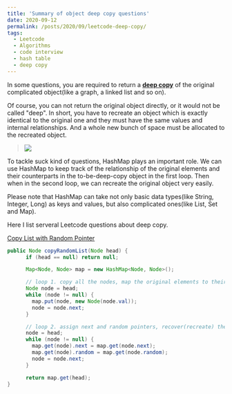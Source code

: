 ```yaml
---
title: 'Summary of object deep copy questions'
date: 2020-09-12
permalink: /posts/2020/09/leetcode-deep-copy/
tags:
  - Leetcode
  - Algorithms
  - code interview
  - hash table
  - deep copy
---
```


In some questions, you are required to return a [**deep copy**](https://en.wikipedia.org/wiki/Object_copying#Deep_copy) of the original complicated object(like a graph, a linked list and so on).

Of course, you can not return the original object directly, or it would not be called "deep". 
In short, you have to recreate an object which is exactly identical to the original one and they must have the same values and internal relationships. 
And a whole new bunch of space must be allocated to the recreated object.

> ![](https://xiaoluo-whu.github.io/files/images/Deep_copy_in_progress.svg)

To tackle suck kind of questions, HashMap plays an important role. We can use HashMap to keep track of the relationship of the original elements and their counterparts in the to-be-deep-copy object in the first loop.
Then when in the second loop, we can recreate the original object very easily.

Please note that HashMap can take not only basic data types(like String, Integer, Long) as keys and values, but also complicated ones(like List, Set and Map).

Here I list serveral Leetcode questions about deep copy.

[Copy List with Random Pointer](https://leetcode.com/problems/copy-list-with-random-pointer/)
```java
public Node copyRandomList(Node head) {
      if (head == null) return null;

      Map<Node, Node> map = new HashMap<Node, Node>();

      // loop 1. copy all the nodes, map the original elements to their counterparts in the to-be-deep-copy object
      Node node = head;
      while (node != null) {
        map.put(node, new Node(node.val));
        node = node.next;
      }

      // loop 2. assign next and random pointers, recover(recreate) the original object
      node = head;
      while (node != null) {
        map.get(node).next = map.get(node.next);
        map.get(node).random = map.get(node.random);
        node = node.next;
      }

      return map.get(head);
}
```
